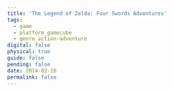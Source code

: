 ```yaml
---
title: 'The Legend of Zelda: Four Swords Adventures'
tags:
  - game
  - platform_gamecube
  - genre_action-adventure
digital: false
physical: true
guide: false
pending: false
date: 2014-02-10
permalink: false
---
```

